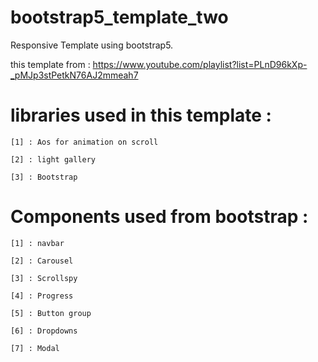 # bootstrap5_template_two

Responsive Template using bootstrap5.

this template from : https://www.youtube.com/playlist?list=PLnD96kXp-_pMJp3stPetkN76AJ2mmeah7

# libraries used in this template :

    [1] : Aos for animation on scroll
    
    [2] : light gallery
    
    [3] : Bootstrap

# Components used from bootstrap :

    [1] : navbar

    [2] : Carousel

    [3] : Scrollspy

    [4] : Progress

    [5] : Button group

    [6] : Dropdowns

    [7] : Modal
